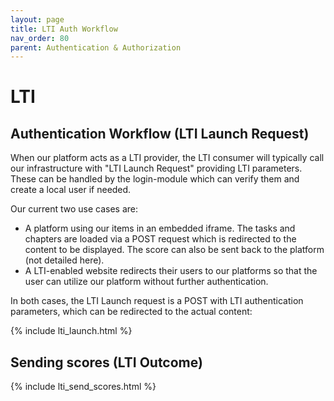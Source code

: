 ```yaml
---
layout: page
title: LTI Auth Workflow
nav_order: 80
parent: Authentication & Authorization
---
```


# LTI

## Authentication Workflow (LTI Launch Request)

When our platform acts as a LTI provider, the LTI consumer will typically call our infrastructure with "LTI Launch Request" providing LTI parameters. These can be handled by the login-module which can verify them and create a local user if needed.

Our current two use cases are:
* A platform using our items in an embedded iframe. The tasks and chapters are loaded via a POST request which is redirected to the content to be displayed. The score can also be sent back to the platform (not detailed here).
* A LTI-enabled website redirects their users to our platforms so that the user can utilize our platform without further authentication.

In both cases, the LTI Launch request is a POST with LTI authentication parameters, which can be redirected to the actual content:

{% include lti_launch.html %}

## Sending scores (LTI Outcome)

{% include lti_send_scores.html %}
